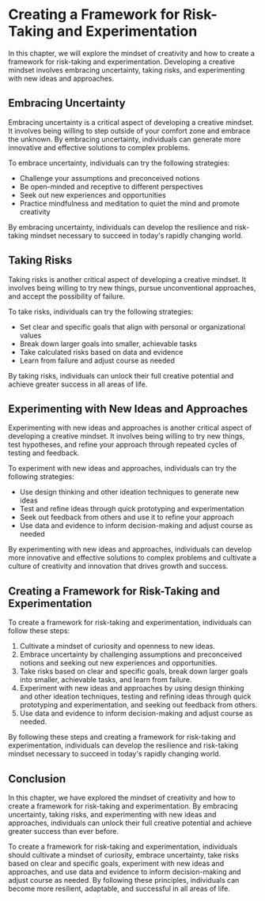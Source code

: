 Creating a Framework for Risk-Taking and Experimentation
============================================================================================================

In this chapter, we will explore the mindset of creativity and how to create a framework for risk-taking and experimentation. Developing a creative mindset involves embracing uncertainty, taking risks, and experimenting with new ideas and approaches.

Embracing Uncertainty
---------------------

Embracing uncertainty is a critical aspect of developing a creative mindset. It involves being willing to step outside of your comfort zone and embrace the unknown. By embracing uncertainty, individuals can generate more innovative and effective solutions to complex problems.

To embrace uncertainty, individuals can try the following strategies:

* Challenge your assumptions and preconceived notions
* Be open-minded and receptive to different perspectives
* Seek out new experiences and opportunities
* Practice mindfulness and meditation to quiet the mind and promote creativity

By embracing uncertainty, individuals can develop the resilience and risk-taking mindset necessary to succeed in today's rapidly changing world.

Taking Risks
------------

Taking risks is another critical aspect of developing a creative mindset. It involves being willing to try new things, pursue unconventional approaches, and accept the possibility of failure.

To take risks, individuals can try the following strategies:

* Set clear and specific goals that align with personal or organizational values
* Break down larger goals into smaller, achievable tasks
* Take calculated risks based on data and evidence
* Learn from failure and adjust course as needed

By taking risks, individuals can unlock their full creative potential and achieve greater success in all areas of life.

Experimenting with New Ideas and Approaches
-------------------------------------------

Experimenting with new ideas and approaches is another critical aspect of developing a creative mindset. It involves being willing to try new things, test hypotheses, and refine your approach through repeated cycles of testing and feedback.

To experiment with new ideas and approaches, individuals can try the following strategies:

* Use design thinking and other ideation techniques to generate new ideas
* Test and refine ideas through quick prototyping and experimentation
* Seek out feedback from others and use it to refine your approach
* Use data and evidence to inform decision-making and adjust course as needed

By experimenting with new ideas and approaches, individuals can develop more innovative and effective solutions to complex problems and cultivate a culture of creativity and innovation that drives growth and success.

Creating a Framework for Risk-Taking and Experimentation
--------------------------------------------------------

To create a framework for risk-taking and experimentation, individuals can follow these steps:

1. Cultivate a mindset of curiosity and openness to new ideas.
2. Embrace uncertainty by challenging assumptions and preconceived notions and seeking out new experiences and opportunities.
3. Take risks based on clear and specific goals, break down larger goals into smaller, achievable tasks, and learn from failure.
4. Experiment with new ideas and approaches by using design thinking and other ideation techniques, testing and refining ideas through quick prototyping and experimentation, and seeking out feedback from others.
5. Use data and evidence to inform decision-making and adjust course as needed.

By following these steps and creating a framework for risk-taking and experimentation, individuals can develop the resilience and risk-taking mindset necessary to succeed in today's rapidly changing world.

Conclusion
----------

In this chapter, we have explored the mindset of creativity and how to create a framework for risk-taking and experimentation. By embracing uncertainty, taking risks, and experimenting with new ideas and approaches, individuals can unlock their full creative potential and achieve greater success than ever before.

To create a framework for risk-taking and experimentation, individuals should cultivate a mindset of curiosity, embrace uncertainty, take risks based on clear and specific goals, experiment with new ideas and approaches, and use data and evidence to inform decision-making and adjust course as needed. By following these principles, individuals can become more resilient, adaptable, and successful in all areas of life.
